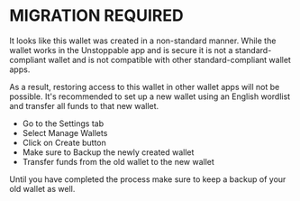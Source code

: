 # MIGRATION REQUIRED

It looks like this wallet was created in a non-standard manner. While the wallet works in the Unstoppable app and is secure it is not a standard-compliant wallet and is not compatible with other standard-compliant wallet apps.

As a result, restoring access to this wallet in other wallet apps will not be possible. It's recommended to set up a new wallet using an English wordlist and transfer all funds to that new wallet.

- Go to the Settings tab
- Select Manage Wallets
- Click on Create button
- Make sure to Backup the newly created wallet
- Transfer funds from the old wallet to the new wallet

Until you have completed the process make sure to keep a backup of your old wallet as well.
